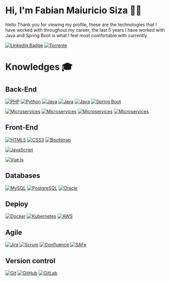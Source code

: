 # Hi, I'm Fabian Maiuricio Siza 🧔🏻

 Hello Thank you for viewing my profile, these are the technologies that I have worked with throughout my career, the last 5 years I have worked with Java and Spring Boot is what I feel most comfortable with currently.
 
[![Linkedin Badge](https://img.shields.io/badge/-Fabian%20Mauricio%20Siza%20Paladines-blue?style=flat-square&logo=Linkedin&logoColor=white&link=https://www.linkedin.com/in/fabian-mauricio-siza-paladines/)](https://www.linkedin.com/in/fabian-mauricio-siza-paladines/)
[![Torrente](https://img.shields.io/twitter/url?label=TorrenteSoftware&logo=Telegraph&logoColor=blue&style=social&url=https%3A%2F%2Fgithub.com%2Ftorrentesofware)](https://github.com/torrentesofware/)

# Knowledges :mortar_board:
## Back-End
[![PHP](https://img.shields.io/badge/-PHP-777BB4?style=flat-square&logo=php&logoColor=white&link=https://github.com/fabiansiza994/)](https://github.com/fabiansiza994/)
[![Python](https://img.shields.io/badge/-Python-339933?style=flat-square&logo=Python&logoColor=white&link=https://github.com/fabiansiza994/)](https://github.com/fabiansiza994/)
[![Java](https://img.shields.io/badge/-Java_8-FF2D20?style=flat-square&logo=Java&logoColor=white&link=https://github.com/fabiansiza994/)](https://github.com/fabiansiza994/)
[![Java](https://img.shields.io/badge/-Java_11-FF2D20?style=flat-square&logo=Java&logoColor=white&link=https://github.com/fabiansiza994/)](https://github.com/fabiansiza994/)
[![Java](https://img.shields.io/badge/-Java_17-FF2D20?style=flat-square&logo=Java&logoColor=white&link=https://github.com/fabiansiza994/)](https://github.com/fabiansiza994/)
[![Spring Boot](https://img.shields.io/badge/-Spring%20Boot-black?style=flat-square&logo=springboot&link=https://github.com/fabiansiza994/)](https://github.com/fabiansiza994/)

[![Microservices](https://img.shields.io/badge/-Microservices-purple?style=flat-square&logo=Java&logoColor=white&link=https://github.com/fabiansiza994/)](https://github.com/fabiansiza994/)
[![Microservices](https://img.shields.io/badge/-Hexagonal_Arquitecture-blue?style=flat-square&logo=Java&logoColor=white&link=https://github.com/fabiansiza994/)](https://github.com/fabiansiza994/)
[![Microservices](https://img.shields.io/badge/-SOLID-yellow?style=flat-square&logo=Java&logoColor=white&link=https://github.com/fabiansiza994/)](https://github.com/fabiansiza994/)
[![Microservices](https://img.shields.io/badge/-Design_Pattern-green?style=flat-square&logo=Java&logoColor=white&link=https://github.com/fabiansiza994/)](https://github.com/fabiansiza994/)

## Front-End
[![HTML5](https://img.shields.io/badge/-HTML5-E34F26?style=flat-square&logo=html5&logoColor=white&link=https://github.com/fabiansiza994/)](https://github.com/fabiansiza994/)
[![CSS3](https://img.shields.io/badge/-CSS3-1572B6?style=flat-square&logo=css3&link=https://github.com/fabiansiza994/)](https://github.com/fabiansiza994/)
[![Bootstrap](https://img.shields.io/badge/-Bootstrap-563D7C?style=flat-square&logo=bootstrap&link=https://github.com/fabiansiza994/)](https://github.com/fabiansiza994/)

[![JavaScript](https://img.shields.io/badge/-JavaScript-black?style=flat-square&logo=javascript&link=https://github.com/fabiansiza994/)](https://github.com/fabiansiza994/)

[![Vue.js](https://img.shields.io/badge/-Vuejs-black?style=flat-square&logo=vue.js&link=https://github.com/fabiansiza994/)](https://github.com/fabiansiza994/)

## Databases
[![MySQL](https://img.shields.io/badge/-MySQL-4479A1?style=flat-square&logo=mysql&logoColor=white&link=https://github.com/fabiansiza994/)](https://github.com/fabiansiza994/)
[![PostgreSQL](https://img.shields.io/badge/-PostgreSQL-336791?style=flat-square&logo=postgresql&link=https://github.com/fabiansiza994/)](https://github.com/fabiansiza994/)
[![Oracle](https://img.shields.io/badge/-Oracle-FF2D20?style=flat-square&logo=oracle&link=https://github.com/fabiansiza994/)](https://github.com/fabiansiza994/)

## Deploy
[![Docker](https://img.shields.io/badge/-Docker-black?style=flat-square&logo=docker&link=https://github.com/fabiansiza994/)](https://github.com/fabiansiza994/)
[![Kubernetes](https://img.shields.io/badge/-Kubernetes-black?style=flat-square&logo=kubernetes&link=https://github.com/fabiansiza994/)](https://github.com/fabiansiza994/)
[![AWS](https://img.shields.io/badge/-AWS-black?style=flat-square&logo=amazonaws&link=https://github.com/fabiansiza994/)](https://github.com/fabiansiza994/)

## Agile
[![Jira](https://img.shields.io/badge/-Jira-navy?style=flat-square&logo=Jira&link=https://github.com/fabiansiza994/)](https://github.com/fabiansiza994/)
[![Scrum](https://img.shields.io/badge/-Scrum-black?style=flat-square&logo=Scrum&link=https://github.com/fabiansiza994/)](https://github.com/fabiansiza994/)
[![Confluence](https://img.shields.io/badge/-Confluence-blue?style=flat-square&logo=Confluence&link=https://github.com/fabiansiza994/)](https://github.com/fabiansiza994/)
[![SAFe](https://img.shields.io/badge/-SAFe-blue?style=flat-square&logo=SAFe&link=https://github.com/fabiansiza994/)](https://github.com/fabiansiza994/)

## Version control
[![Git](https://img.shields.io/badge/-Git-black?style=flat-square&logo=git&link=https://github.com/fabiansiza994/)](https://github.com/fabiansiza994/)
[![GitHub](https://img.shields.io/badge/-GitHub-181717?style=flat-square&logo=github&link=https://github.com/fabiansiza994/)](https://github.com/fabiansiza994/)
[![GitLab](https://img.shields.io/badge/-GitLab-181717?style=flat-square&logo=gitlab&link=http://gitlab.interedes.com.co/Fabian.Siza/)](http://gitlab.interedes.com.co/Fabian.Siza/)
